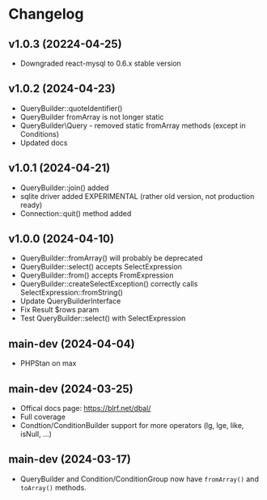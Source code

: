 # Changelog

## v1.0.3 (20224-04-25)

- Downgraded react-mysql to 0.6.x stable version

## v1.0.2 (2024-04-23)

- QueryBuilder::quoteIdentifier()
- QueryBuilder fromArray is not longer static
- QueryBuilder\Query - removed static fromArray methods (except in Conditions)
- Updated docs

## v1.0.1 (2024-04-21)

- QueryBuilder::join() added
- sqlite driver added EXPERIMENTAL (rather old version, not production ready)
- Connection::quit() method added

## v1.0.0 (2024-04-10)

- QueryBuilder::fromArray() will probably be deprecated
- QueryBuilder::select() accepts SelectExpression
- QueryBuilder::from() accepts FromExpression
- QueryBuilder::createSelectException() correctly calls SelectExpression::fromString()
- Update QueryBuilderInterface
- Fix Result $rows param
- Test QueryBuilder::select() with SelectExpression

## main-dev (2024-04-04)

- PHPStan on max

## main-dev (2024-03-25)

- Offical docs page: https://blrf.net/dbal/
- Full coverage
- Condtion/ConditionBuilder support for more operators (lg, lge, like, isNull, ...)

## main-dev (2024-03-17)

- QueryBuilder and Condition/ConditionGroup now have `fromArray()` and `toArray()` methods.
